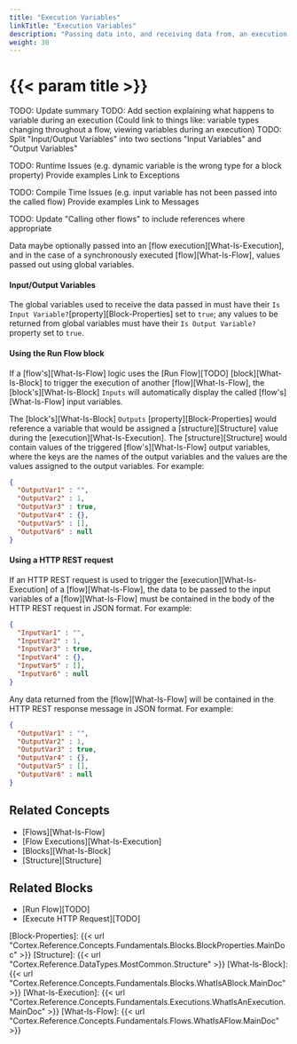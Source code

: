 ```yaml
---
title: "Execution Variables"
linkTitle: "Execution Variables"
description: "Passing data into, and receiving data from, an execution."
weight: 30
---
```


# {{< param title >}}

TODO: Update summary
TODO: Add section explaining what happens to variable during an execution (Could link to things like: variable types changing throughout a flow, viewing variables during an execution)
TODO: Split "Input/Output Variables" into two sections "Input Variables" and "Output Variables"

TODO: Runtime Issues (e.g. dynamic variable is the wrong type for a block property)
    Provide examples
    Link to Exceptions

TODO: Compile Time Issues (e.g. input variable has not been passed into the called flow)
    Provide examples
    Link to Messages

TODO: Update "Calling other flows" to include references where appropriate

Data maybe optionally passed into an [flow execution][What-Is-Execution], and in the case of a synchronously executed [flow][What-Is-Flow], values passed out using global variables.

#### Input/Output Variables

The global variables used to receive the data passed in must have their `Is Input Variable?`[property][Block-Properties] set to `true`; any values to be returned from global variables must have their `Is Output Variable?` property set to `true`.

#### Using the Run Flow block

If a [flow's][What-Is-Flow] logic uses the [Run Flow][TODO] [block][What-Is-Block] to trigger the execution of another [flow][What-Is-Flow], the [block's][What-Is-Block] `Inputs` will automatically display the called [flow's][What-Is-Flow] input variables.

The [block's][What-Is-Block] `Outputs` [property][Block-Properties] would reference a variable that would be assigned a [structure][Structure] value during the [execution][What-Is-Execution]. The [structure][Structure] would contain values of the triggered [flow's][What-Is-Flow] output variables, where the keys are the names of the output variables and the values are the values assigned to the output variables. For example:

```json
{
  "OutputVar1" : "",
  "OutputVar2" : 1,
  "OutputVar3" : true,
  "OutputVar4" : {},
  "OutputVar5" : [],
  "OutputVar6" : null
}
```

#### Using a HTTP REST request

If an HTTP REST request is used to trigger the [execution][What-Is-Execution] of a [flow][What-Is-Flow], the data to be passed to the input variables of a [flow][What-Is-Flow] must be contained in the body of the HTTP REST request in JSON format. For example:

```json
{
  "InputVar1" : "",
  "InputVar2" : 1,
  "InputVar3" : true,
  "InputVar4" : {},
  "InputVar5" : [],
  "InputVar6" : null
}
```

Any data returned from the [flow][What-Is-Flow] will be contained in the HTTP REST response message in JSON format. For example:

```json
{
  "OutputVar1" : "",
  "OutputVar2" : 1,
  "OutputVar3" : true,
  "OutputVar4" : {},
  "OutputVar5" : [],
  "OutputVar6" : null
}
```

## Related Concepts

- [Flows][What-Is-Flow]
- [Flow Executions][What-Is-Execution]
- [Blocks][What-Is-Block]
- [Structure][Structure]

## Related Blocks

- [Run Flow][TODO]
- [Execute HTTP Request][TODO]

[Block-Properties]: {{< url "Cortex.Reference.Concepts.Fundamentals.Blocks.BlockProperties.MainDoc" >}}
[Structure]: {{< url "Cortex.Reference.DataTypes.MostCommon.Structure" >}}
[What-Is-Block]: {{< url "Cortex.Reference.Concepts.Fundamentals.Blocks.WhatIsABlock.MainDoc" >}}
[What-Is-Execution]: {{< url "Cortex.Reference.Concepts.Fundamentals.Executions.WhatIsAnExecution.MainDoc" >}}
[What-Is-Flow]: {{< url "Cortex.Reference.Concepts.Fundamentals.Flows.WhatIsAFlow.MainDoc" >}}
